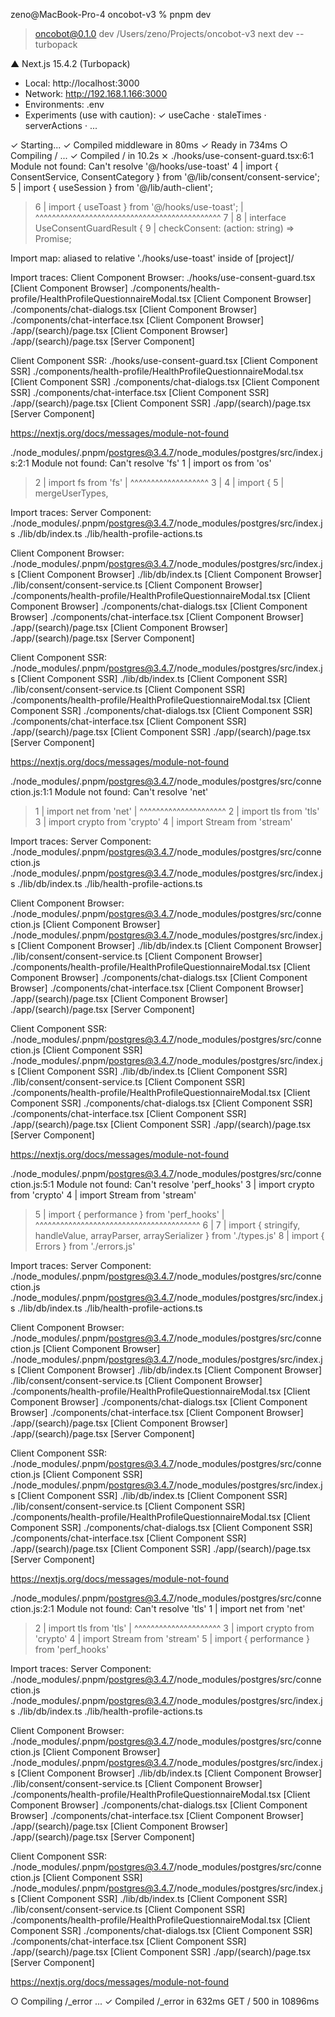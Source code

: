 zeno@MacBook-Pro-4 oncobot-v3 % pnpm dev     

> oncobot@0.1.0 dev /Users/zeno/Projects/oncobot-v3
> next dev --turbopack

   ▲ Next.js 15.4.2 (Turbopack)
   - Local:        http://localhost:3000
   - Network:      http://192.168.1.166:3000
   - Environments: .env
   - Experiments (use with caution):
     ✓ useCache
     · staleTimes
     · serverActions
     · ...

 ✓ Starting...
 ✓ Compiled middleware in 80ms
 ✓ Ready in 734ms
 ○ Compiling / ...
 ✓ Compiled / in 10.2s
 ⨯ ./hooks/use-consent-guard.tsx:6:1
Module not found: Can't resolve '@/hooks/use-toast'
  4 | import { ConsentService, ConsentCategory } from '@/lib/consent/consent-service';
  5 | import { useSession } from '@/lib/auth-client';
> 6 | import { useToast } from '@/hooks/use-toast';
    | ^^^^^^^^^^^^^^^^^^^^^^^^^^^^^^^^^^^^^^^^^^^^^
  7 |
  8 | interface UseConsentGuardResult {
  9 |   checkConsent: (action: string) => Promise<boolean>;

Import map: aliased to relative './hooks/use-toast' inside of [project]/


Import traces:
  Client Component Browser:
    ./hooks/use-consent-guard.tsx [Client Component Browser]
    ./components/health-profile/HealthProfileQuestionnaireModal.tsx [Client Component Browser]
    ./components/chat-dialogs.tsx [Client Component Browser]
    ./components/chat-interface.tsx [Client Component Browser]
    ./app/(search)/page.tsx [Client Component Browser]
    ./app/(search)/page.tsx [Server Component]

  Client Component SSR:
    ./hooks/use-consent-guard.tsx [Client Component SSR]
    ./components/health-profile/HealthProfileQuestionnaireModal.tsx [Client Component SSR]
    ./components/chat-dialogs.tsx [Client Component SSR]
    ./components/chat-interface.tsx [Client Component SSR]
    ./app/(search)/page.tsx [Client Component SSR]
    ./app/(search)/page.tsx [Server Component]

https://nextjs.org/docs/messages/module-not-found



./node_modules/.pnpm/postgres@3.4.7/node_modules/postgres/src/index.js:2:1
Module not found: Can't resolve 'fs'
  1 | import os from 'os'
> 2 | import fs from 'fs'
    | ^^^^^^^^^^^^^^^^^^^
  3 |
  4 | import {
  5 |   mergeUserTypes,



Import traces:
  Server Component:
    ./node_modules/.pnpm/postgres@3.4.7/node_modules/postgres/src/index.js
    ./lib/db/index.ts
    ./lib/health-profile-actions.ts

  Client Component Browser:
    ./node_modules/.pnpm/postgres@3.4.7/node_modules/postgres/src/index.js [Client Component Browser]
    ./lib/db/index.ts [Client Component Browser]
    ./lib/consent/consent-service.ts [Client Component Browser]
    ./components/health-profile/HealthProfileQuestionnaireModal.tsx [Client Component Browser]
    ./components/chat-dialogs.tsx [Client Component Browser]
    ./components/chat-interface.tsx [Client Component Browser]
    ./app/(search)/page.tsx [Client Component Browser]
    ./app/(search)/page.tsx [Server Component]

  Client Component SSR:
    ./node_modules/.pnpm/postgres@3.4.7/node_modules/postgres/src/index.js [Client Component SSR]
    ./lib/db/index.ts [Client Component SSR]
    ./lib/consent/consent-service.ts [Client Component SSR]
    ./components/health-profile/HealthProfileQuestionnaireModal.tsx [Client Component SSR]
    ./components/chat-dialogs.tsx [Client Component SSR]
    ./components/chat-interface.tsx [Client Component SSR]
    ./app/(search)/page.tsx [Client Component SSR]
    ./app/(search)/page.tsx [Server Component]

https://nextjs.org/docs/messages/module-not-found



./node_modules/.pnpm/postgres@3.4.7/node_modules/postgres/src/connection.js:1:1
Module not found: Can't resolve 'net'
> 1 | import net from 'net'
    | ^^^^^^^^^^^^^^^^^^^^^
  2 | import tls from 'tls'
  3 | import crypto from 'crypto'
  4 | import Stream from 'stream'



Import traces:
  Server Component:
    ./node_modules/.pnpm/postgres@3.4.7/node_modules/postgres/src/connection.js
    ./node_modules/.pnpm/postgres@3.4.7/node_modules/postgres/src/index.js
    ./lib/db/index.ts
    ./lib/health-profile-actions.ts

  Client Component Browser:
    ./node_modules/.pnpm/postgres@3.4.7/node_modules/postgres/src/connection.js [Client Component Browser]
    ./node_modules/.pnpm/postgres@3.4.7/node_modules/postgres/src/index.js [Client Component Browser]
    ./lib/db/index.ts [Client Component Browser]
    ./lib/consent/consent-service.ts [Client Component Browser]
    ./components/health-profile/HealthProfileQuestionnaireModal.tsx [Client Component Browser]
    ./components/chat-dialogs.tsx [Client Component Browser]
    ./components/chat-interface.tsx [Client Component Browser]
    ./app/(search)/page.tsx [Client Component Browser]
    ./app/(search)/page.tsx [Server Component]

  Client Component SSR:
    ./node_modules/.pnpm/postgres@3.4.7/node_modules/postgres/src/connection.js [Client Component SSR]
    ./node_modules/.pnpm/postgres@3.4.7/node_modules/postgres/src/index.js [Client Component SSR]
    ./lib/db/index.ts [Client Component SSR]
    ./lib/consent/consent-service.ts [Client Component SSR]
    ./components/health-profile/HealthProfileQuestionnaireModal.tsx [Client Component SSR]
    ./components/chat-dialogs.tsx [Client Component SSR]
    ./components/chat-interface.tsx [Client Component SSR]
    ./app/(search)/page.tsx [Client Component SSR]
    ./app/(search)/page.tsx [Server Component]

https://nextjs.org/docs/messages/module-not-found



./node_modules/.pnpm/postgres@3.4.7/node_modules/postgres/src/connection.js:5:1
Module not found: Can't resolve 'perf_hooks'
  3 | import crypto from 'crypto'
  4 | import Stream from 'stream'
> 5 | import { performance } from 'perf_hooks'
    | ^^^^^^^^^^^^^^^^^^^^^^^^^^^^^^^^^^^^^^^^
  6 |
  7 | import { stringify, handleValue, arrayParser, arraySerializer } from './types.js'
  8 | import { Errors } from './errors.js'



Import traces:
  Server Component:
    ./node_modules/.pnpm/postgres@3.4.7/node_modules/postgres/src/connection.js
    ./node_modules/.pnpm/postgres@3.4.7/node_modules/postgres/src/index.js
    ./lib/db/index.ts
    ./lib/health-profile-actions.ts

  Client Component Browser:
    ./node_modules/.pnpm/postgres@3.4.7/node_modules/postgres/src/connection.js [Client Component Browser]
    ./node_modules/.pnpm/postgres@3.4.7/node_modules/postgres/src/index.js [Client Component Browser]
    ./lib/db/index.ts [Client Component Browser]
    ./lib/consent/consent-service.ts [Client Component Browser]
    ./components/health-profile/HealthProfileQuestionnaireModal.tsx [Client Component Browser]
    ./components/chat-dialogs.tsx [Client Component Browser]
    ./components/chat-interface.tsx [Client Component Browser]
    ./app/(search)/page.tsx [Client Component Browser]
    ./app/(search)/page.tsx [Server Component]

  Client Component SSR:
    ./node_modules/.pnpm/postgres@3.4.7/node_modules/postgres/src/connection.js [Client Component SSR]
    ./node_modules/.pnpm/postgres@3.4.7/node_modules/postgres/src/index.js [Client Component SSR]
    ./lib/db/index.ts [Client Component SSR]
    ./lib/consent/consent-service.ts [Client Component SSR]
    ./components/health-profile/HealthProfileQuestionnaireModal.tsx [Client Component SSR]
    ./components/chat-dialogs.tsx [Client Component SSR]
    ./components/chat-interface.tsx [Client Component SSR]
    ./app/(search)/page.tsx [Client Component SSR]
    ./app/(search)/page.tsx [Server Component]

https://nextjs.org/docs/messages/module-not-found



./node_modules/.pnpm/postgres@3.4.7/node_modules/postgres/src/connection.js:2:1
Module not found: Can't resolve 'tls'
  1 | import net from 'net'
> 2 | import tls from 'tls'
    | ^^^^^^^^^^^^^^^^^^^^^
  3 | import crypto from 'crypto'
  4 | import Stream from 'stream'
  5 | import { performance } from 'perf_hooks'



Import traces:
  Server Component:
    ./node_modules/.pnpm/postgres@3.4.7/node_modules/postgres/src/connection.js
    ./node_modules/.pnpm/postgres@3.4.7/node_modules/postgres/src/index.js
    ./lib/db/index.ts
    ./lib/health-profile-actions.ts

  Client Component Browser:
    ./node_modules/.pnpm/postgres@3.4.7/node_modules/postgres/src/connection.js [Client Component Browser]
    ./node_modules/.pnpm/postgres@3.4.7/node_modules/postgres/src/index.js [Client Component Browser]
    ./lib/db/index.ts [Client Component Browser]
    ./lib/consent/consent-service.ts [Client Component Browser]
    ./components/health-profile/HealthProfileQuestionnaireModal.tsx [Client Component Browser]
    ./components/chat-dialogs.tsx [Client Component Browser]
    ./components/chat-interface.tsx [Client Component Browser]
    ./app/(search)/page.tsx [Client Component Browser]
    ./app/(search)/page.tsx [Server Component]

  Client Component SSR:
    ./node_modules/.pnpm/postgres@3.4.7/node_modules/postgres/src/connection.js [Client Component SSR]
    ./node_modules/.pnpm/postgres@3.4.7/node_modules/postgres/src/index.js [Client Component SSR]
    ./lib/db/index.ts [Client Component SSR]
    ./lib/consent/consent-service.ts [Client Component SSR]
    ./components/health-profile/HealthProfileQuestionnaireModal.tsx [Client Component SSR]
    ./components/chat-dialogs.tsx [Client Component SSR]
    ./components/chat-interface.tsx [Client Component SSR]
    ./app/(search)/page.tsx [Client Component SSR]
    ./app/(search)/page.tsx [Server Component]

https://nextjs.org/docs/messages/module-not-found


 ○ Compiling /_error ...
 ✓ Compiled /_error in 632ms
 GET / 500 in 10896ms